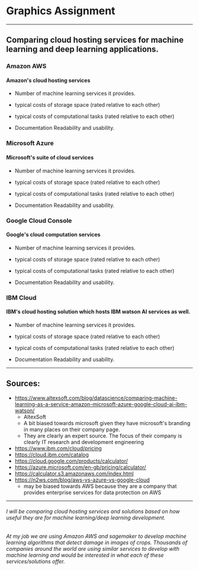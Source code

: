 # Graphics Assignment
-----
## Comparing cloud hosting services for machine learning and deep learning applications. 

### Amazon AWS
#### Amazon's cloud hosting services
- Number of machine learning services it provides.

- typical costs of storage space (rated relative to each other) 

- typical costs of computational tasks (rated relative to each other)

- Documentation Readability and usability. 

### Microsoft Azure
#### Microsoft's suite of cloud services
- Number of machine learning services it provides.

- typical costs of storage space (rated relative to each other) 

- typical costs of computational tasks (rated relative to each other)

- Documentation Readability and usability. 
### Google Cloud Console
#### Google's cloud computation services
- Number of machine learning services it provides.

- typical costs of storage space (rated relative to each other) 

- typical costs of computational tasks (rated relative to each other)

- Documentation Readability and usability. 
### IBM Cloud
#### IBM's cloud hosting solution which hosts IBM watson AI services as well. 
- Number of machine learning services it provides.

- typical costs of storage space (rated relative to each other) 

- typical costs of computational tasks (rated relative to each other)

- Documentation Readability and usability. 

-----
## Sources:
- https://www.altexsoft.com/blog/datascience/comparing-machine-learning-as-a-service-amazon-microsoft-azure-google-cloud-ai-ibm-watson/
    - AltexSoft
    - A bit biased towards microsoft given they have microsoft's branding in many places on their company page.
    - They are clearly an expert source. The focus of their company is clearly IT research and development engineering
- https://www.ibm.com/cloud/pricing
- https://cloud.ibm.com/catalog
- https://cloud.google.com/products/calculator/
- https://azure.microsoft.com/en-gb/pricing/calculator/
- https://calculator.s3.amazonaws.com/index.html
- https://n2ws.com/blog/aws-vs-azure-vs-google-cloud
    - may be biased towards AWS because they are a company that provides enterprise services for data protection on AWS 

-----

###### I will be comparing cloud hosting services and solutions based on how useful they are for machine learning/deep learning development.

###### At my job we are using Amazon AWS and sagemaker to develop machine learning algorithms that detect damage in images of crops. Thousands of companies around the world are using similar services to develop with machine learning and would be interested in what each of these services/solutions offer. 
